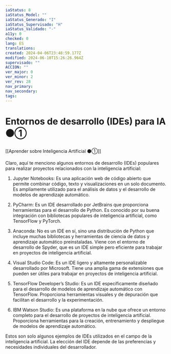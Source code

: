 ```yaml
---
iaStatus: 8
iaStatus_Model: ""
iaStatus_Generado: "I"
iaStatus_Supervisado: "H"
iaStatus_Validado: "-"
a11y: 0
checked: 0
lang: ES
translations: 
created: 2024-04-06T23:48:59.177Z
modified: 2024-06-10T15:26:26.964Z
supervisado: ""
ACCION: ""
ver_major: 0
ver_minor: 2
ver_rev: 28
nav_primary: 
nav_secondary: 
tags:
---
```

# Entornos de desarrollo (IDEs) para IA ⚫①

[[Aprender sobre Inteligencia Artificial ⚫①]]

Claro, aquí te menciono algunos entornos de desarrollo (IDEs) populares para realizar proyectos relacionados con la inteligencia artificial:

1. Jupyter Notebooks: Es una aplicación web de código abierto que permite combinar código, texto y visualizaciones en un solo documento. Es ampliamente utilizado para el análisis de datos y el desarrollo de modelos de aprendizaje automático.

2. PyCharm: Es un IDE desarrollado por JetBrains que proporciona herramientas para el desarrollo de Python. Es conocido por su buena integración con bibliotecas populares de inteligencia artificial, como TensorFlow y PyTorch.

3. Anaconda: No es un IDE en sí, sino una distribución de Python que incluye muchas bibliotecas y herramientas de ciencia de datos y aprendizaje automático preinstaladas. Viene con el entorno de desarrollo de Spyder, que es un IDE simple pero eficiente para trabajar en proyectos de inteligencia artificial.

4. Visual Studio Code: Es un IDE ligero y altamente personalizable desarrollado por Microsoft. Tiene una amplia gama de extensiones que pueden ser útiles para trabajar en proyectos de inteligencia artificial.

5. TensorFlow Developer’s Studio: Es un IDE específicamente diseñado para el desarrollo de modelos de aprendizaje automático con TensorFlow. Proporciona herramientas visuales y de depuración que facilitan el desarrollo y la experimentación.

6. IBM Watson Studio: Es una plataforma en la nube que ofrece un entorno completo para el desarrollo de proyectos de inteligencia artificial. Proporciona herramientas para la creación, entrenamiento y despliegue de modelos de aprendizaje automático.

Estos son solo algunos ejemplos de IDEs utilizados en el campo de la inteligencia artificial. La elección del IDE depende de las preferencias y necesidades individuales del desarrollador.
